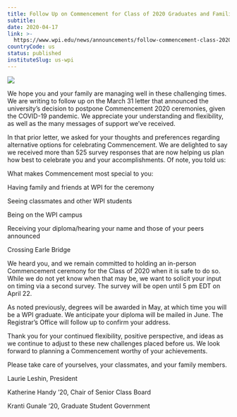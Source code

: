 ```yaml
---
title: Follow Up on Commencement for Class of 2020 Graduates and Families
subtitle: 
date: 2020-04-17
link: >-
  https://www.wpi.edu/news/announcements/follow-commencement-class-2020-graduates-and-families
countryCode: us
status: published
instituteSlug: us-wpi
---
```

![](https://www.wpi.edu/sites/default/files/favicon.ico)

We hope you and your family are managing well in these challenging times. We are writing to follow up on the March 31 letter that announced the university’s decision to postpone Commencement 2020 ceremonies, given the COVID-19 pandemic. We appreciate your understanding and flexibility, as well as the many messages of support we’ve received.

In that prior letter, we asked for your thoughts and preferences regarding alternative options for celebrating Commencement. We are delighted to say we received more than 525 survey responses that are now helping us plan how best to celebrate you and your accomplishments. Of note, you told us:

What makes Commencement most special to you:

Having family and friends at WPI for the ceremony

Seeing classmates and other WPI students

Being on the WPI campus

Receiving your diploma/hearing your name and those of your peers announced

Crossing Earle Bridge

We heard you, and we remain committed to holding an in-person Commencement ceremony for the Class of 2020 when it is safe to do so. While we do not yet know when that may be, we want to solicit your input on timing via a second survey. The survey will be open until 5 pm EDT on April 22.

As noted previously, degrees will be awarded in May, at which time you will be a WPI graduate. We anticipate your diploma will be mailed in June. The Registrar’s Office will follow up to confirm your address.

Thank you for your continued flexibility, positive perspective, and ideas as we continue to adjust to these new challenges placed before us. We look forward to planning a Commencement worthy of your achievements.

Please take care of yourselves, your classmates, and your family members.



Laurie Leshin, President

Katherine Handy ’20, Chair of Senior Class Board

Kranti Gunale ‘20, Graduate Student Government